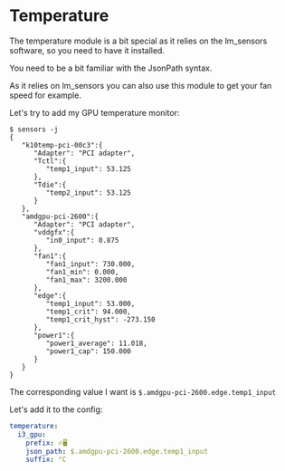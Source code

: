 # Temperature
The temperature module is a bit special as it relies on the lm_sensors software, so you need to have it installed.

You need to be a bit familiar with the JsonPath syntax.

As it relies on lm_sensors you can also use this module to get your fan speed for example.

Let's try to add my GPU temperature monitor:

```shell
$ sensors -j 
{
   "k10temp-pci-00c3":{
      "Adapter": "PCI adapter",
      "Tctl":{
         "temp1_input": 53.125
      },
      "Tdie":{
         "temp2_input": 53.125
      }
   },
   "amdgpu-pci-2600":{
      "Adapter": "PCI adapter",
      "vddgfx":{
         "in0_input": 0.875
      },
      "fan1":{
         "fan1_input": 730.000,
         "fan1_min": 0.000,
         "fan1_max": 3200.000
      },
      "edge":{
         "temp1_input": 53.000,
         "temp1_crit": 94.000,
         "temp1_crit_hyst": -273.150
      },
      "power1":{
         "power1_average": 11.018,
         "power1_cap": 150.000
      }
   }
}
```

The corresponding value I want is `$.amdgpu-pci-2600.edge.temp1_input`

Let's add it to the config:

```yaml
temperature:
  i3_gpu:
    prefix: 🔥🖥️
    json_path: $.amdgpu-pci-2600.edge.temp1_input
    suffix: °C
```